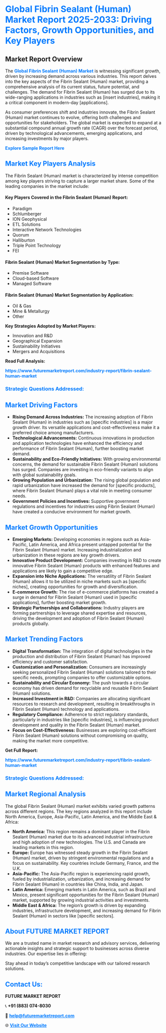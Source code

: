 <h1 style="color: #007BFF;">Global Fibrin Sealant (Human) Market Report 2025-2033: Driving Factors, Growth Opportunities, and Key Players</h1>

<section id="overview">
<h2>Market Report Overview</h2>
<p>The <a href="https://www.futuremarketreport.com/industry-report/fibrin-sealant-human-market" style="color: #007BFF; text-decoration: none;"><strong>Global Fibrin Sealant (Human) Market</strong></a> is witnessing significant growth, driven by increasing demand across various industries. This report delves into the key aspects of the Fibrin Sealant (Human) market, providing a comprehensive analysis of its current status, future potential, and challenges. The demand for Fibrin Sealant (Human) has surged due to its wide-ranging applications in industries such as [insert industries], making it a critical component in modern-day [applications].</p>
<p>As consumer preferences shift and industries innovate, the Fibrin Sealant (Human) market continues to evolve, offering both challenges and opportunities for stakeholders. The global market is expected to expand at a substantial compound annual growth rate (CAGR) over the forecast period, driven by technological advancements, emerging applications, and increasing investments by major players.</p>
</section>

<section id="overview">
<p><a href="https://www.futuremarketreport.com/request-sample/reportId=32391" style="color: #007BFF; text-decoration: none;"><strong>Explore Sample Report Here</strong></a></p>
</section>

<section id="key-players">
<h2 style="color: #007BFF;">Market Key Players Analysis</h2>
<p>The Fibrin Sealant (Human) market is characterized by intense competition among key players striving to capture a larger market share. Some of the leading companies in the market include:</p>
<h4>Key Players Covered in the Fibrin Sealant (Human) Report:</h4>
<ul><li>Paradigm</li><li>Schlumberger</li><li>ION Geophysical</li><li>ETL Solutions</li><li>Interactive Network Technologies</li><li>Quorum</li><li>Halliburton</li><li>Triple Point Technology</li><li>FEI</li></ul>
<h4>Fibrin Sealant (Human) Market Segmentation by Type:</h4>
<ul><li>Premise Software</li><li>Cloud-based Software</li><li>Managed Software</li></ul>

<h4>Fibrin Sealant (Human) Market Segmentation by Application:</h4>
<ul><li>Oil &amp; Gas</li><li>Mine &amp; Metallurgy</li><li>Other</li></ul>
<p><strong>Key Strategies Adopted by Market Players:</strong></p>
<ul>
<li>Innovation and R&D</li>
<li>Geographical Expansion</li>
<li>Sustainability Initiatives</li>
<li>Mergers and Acquisitions</li>
</ul>
</section>

<section>
<p><strong>Read Full Analysis: </strong></p><a href="https://www.futuremarketreport.com/industry-report/fibrin-sealant-human-market" style="color: #007BFF; text-decoration: none;"><strong>https://www.futuremarketreport.com/industry-report/fibrin-sealant-human-market</strong></a>
<h3 style="color: #007BFF;">Strategic Questions Addressed:</h3>
</section>

<section id="driving-factors">
<h2 style="color: #007BFF;">Market Driving Factors</h2>
<ul>
<li><strong>Rising Demand Across Industries:</strong> The increasing adoption of Fibrin Sealant (Human) in industries such as [specific industries] is a major growth driver. Its versatile applications and cost-effectiveness make it a preferred choice among manufacturers.</li>
<li><strong>Technological Advancements:</strong> Continuous innovations in production and application technologies have enhanced the efficiency and performance of Fibrin Sealant (Human), further boosting market demand.</li>
<li><strong>Sustainability and Eco-Friendly Initiatives:</strong> With growing environmental concerns, the demand for sustainable Fibrin Sealant (Human) solutions has surged. Companies are investing in eco-friendly variants to align with global sustainability goals.</li>
<li><strong>Growing Population and Urbanization:</strong> The rising global population and rapid urbanization have increased the demand for [specific products], where Fibrin Sealant (Human) plays a vital role in meeting consumer needs.</li>
<li><strong>Government Policies and Incentives:</strong> Supportive government regulations and incentives for industries using Fibrin Sealant (Human) have created a conducive environment for market growth.</li>
</ul>
</section>

<section id="growth-opportunities">
<h2 style="color: #007BFF;">Market Growth Opportunities</h2>
<ul>
<li><strong>Emerging Markets:</strong> Developing economies in regions such as Asia-Pacific, Latin America, and Africa present untapped potential for the Fibrin Sealant (Human) market. Increasing industrialization and urbanization in these regions are key growth drivers.</li>
<li><strong>Innovative Product Development:</strong> Companies investing in R&D to create innovative Fibrin Sealant (Human) products with enhanced features and applications are likely to gain a competitive edge.</li>
<li><strong>Expansion into Niche Applications:</strong> The versatility of Fibrin Sealant (Human) allows it to be utilized in niche markets such as [specific niches], creating opportunities for growth and diversification.</li>
<li><strong>E-commerce Growth:</strong> The rise of e-commerce platforms has created a surge in demand for Fibrin Sealant (Human) used in [specific applications], further boosting market growth.</li>
<li><strong>Strategic Partnerships and Collaborations:</strong> Industry players are forming partnerships to leverage shared expertise and resources, driving the development and adoption of Fibrin Sealant (Human) products globally.</li>
</ul>
</section>

<section id="trending-factors">
<h2 style="color: #007BFF;">Market Trending Factors</h2>
<ul>
<li><strong>Digital Transformation:</strong> The integration of digital technologies in the production and distribution of Fibrin Sealant (Human) has improved efficiency and customer satisfaction.</li>
<li><strong>Customization and Personalization:</strong> Consumers are increasingly seeking personalized Fibrin Sealant (Human) solutions tailored to their specific needs, prompting companies to offer customizable options.</li>
<li><strong>Sustainability and Circular Economy:</strong> The push towards a circular economy has driven demand for recyclable and reusable Fibrin Sealant (Human) solutions.</li>
<li><strong>Increased Investment in R&D:</strong> Companies are allocating significant resources to research and development, resulting in breakthroughs in Fibrin Sealant (Human) technology and applications.</li>
<li><strong>Regulatory Compliance:</strong> Adherence to strict regulatory standards, particularly in industries like [specific industries], is influencing product development and quality in the Fibrin Sealant (Human) market.</li>
<li><strong>Focus on Cost-Effectiveness:</strong> Businesses are exploring cost-efficient Fibrin Sealant (Human) solutions without compromising on quality, making the market more competitive.</li>
</ul>
</section>

<section>
<p><strong>Get Full Report: </strong></p><a href="https://www.futuremarketreport.com/industry-report/fibrin-sealant-human-market" style="color: #007BFF; text-decoration: none;"><strong>https://www.futuremarketreport.com/industry-report/fibrin-sealant-human-market</strong></a>
<h3 style="color: #007BFF;">Strategic Questions Addressed:</h3>
</section>


<section id="regional-analysis">
<h2 style="color: #007BFF;">Market Regional Analysis</h2>
<p>The global Fibrin Sealant (Human) market exhibits varied growth patterns across different regions. The key regions analyzed in this report include North America, Europe, Asia-Pacific, Latin America, and the Middle East & Africa:</p>
<ul>
<li><strong>North America:</strong> This region remains a dominant player in the Fibrin Sealant (Human) market due to its advanced industrial infrastructure and high adoption of new technologies. The U.S. and Canada are leading markets in this region.</li>
<li><strong>Europe:</strong> Europe has witnessed steady growth in the Fibrin Sealant (Human) market, driven by stringent environmental regulations and a focus on sustainability. Key countries include Germany, France, and the U.K.</li>
<li><strong>Asia-Pacific:</strong> The Asia-Pacific region is experiencing rapid growth, fueled by industrialization, urbanization, and increasing demand for Fibrin Sealant (Human) in countries like China, India, and Japan.</li>
<li><strong>Latin America:</strong> Emerging markets in Latin America, such as Brazil and Mexico, present significant opportunities for the Fibrin Sealant (Human) market, supported by growing industrial activities and investments.</li>
<li><strong>Middle East & Africa:</strong> The region’s growth is driven by expanding industries, infrastructure development, and increasing demand for Fibrin Sealant (Human) in sectors like [specific sectors].</li>
</ul>
</section>

<footer>
<h2 style="color: #007BFF;">About FUTURE MARKET REPORT</h2>
<p>We are a trusted name in market research and advisory services, delivering actionable insights and strategic support to businesses across diverse industries. Our expertise lies in offering:</p>

<p>Stay ahead in today’s competitive landscape with our tailored research solutions.</p>

<h2 style="color: #007BFF;">Contact Us:</h2>
<p><strong>FUTURE MARKET REPORT</strong></p>
<p>📞 <strong>+91 (883) 074-8030</strong></p>
<p>📧 <strong><a href="mailto:help@futuremarketreport.com" style="color: #007BFF;">help@futuremarketreport.com</a></strong></p>
<p>🌐 <strong><a href="https://www.futuremarketreport.com/" style="color: #007BFF;">Visit Our Website</a></strong></p>
</footer>